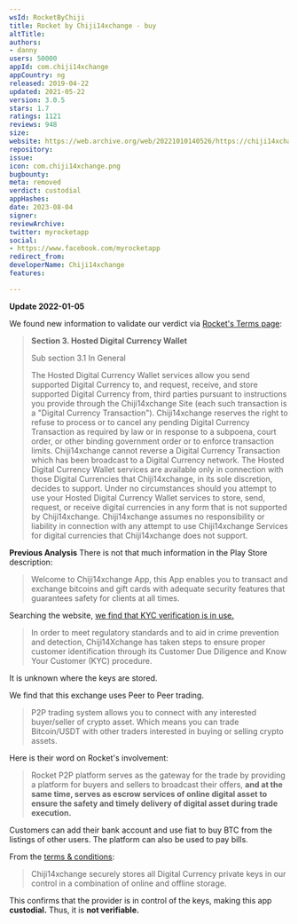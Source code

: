 ```yaml
---
wsId: RocketByChiji
title: Rocket by Chiji14xchange - buy
altTitle: 
authors:
- danny
users: 50000
appId: com.chiji14xchange
appCountry: ng
released: 2019-04-22
updated: 2021-05-22
version: 3.0.5
stars: 1.7
ratings: 1121
reviews: 948
size: 
website: https://web.archive.org/web/20221010140526/https://chiji14xchange.com/
repository: 
issue: 
icon: com.chiji14xchange.png
bugbounty: 
meta: removed
verdict: custodial
appHashes: 
date: 2023-08-04
signer: 
reviewArchive: 
twitter: myrocketapp
social:
- https://www.facebook.com/myrocketapp
redirect_from: 
developerName: Chiji14xchange
features: 

---
```


**Update 2022-01-05**

We found new information to validate our verdict via [Rocket's Terms page](https://test.chiji14xchange.com/terms/):

> **Section 3. Hosted Digital Currency Wallet**
>
> Sub section 3.1 In General
>
> The Hosted Digital Currency Wallet services allow you send supported Digital Currency to, and request, receive, and store supported Digital Currency from, third parties pursuant to instructions you provide through the Chiji14xchange Site (each such transaction is a "Digital Currency Transaction"). Chiji14xchange reserves the right to refuse to process or to cancel any pending Digital Currency Transaction as required by law or in response to a subpoena, court order, or other binding government order or to enforce transaction limits. Chiji14xchange cannot reverse a Digital Currency Transaction which has been broadcast to a Digital Currency network. The Hosted Digital Currency Wallet services are available only in connection with those Digital Currencies that Chiji14xchange, in its sole discretion, decides to support. Under no circumstances should you attempt to use your Hosted Digital Currency Wallet services to store, send, request, or receive digital currencies in any form that is not supported by Chiji14xchange. Chiji14xchange assumes no responsibility or liability in connection with any attempt to use Chiji14xchange Services for digital currencies that Chiji14xchange does not support.

**Previous Analysis**
There is not that much information in the Play Store description:

> Welcome to Chiji14xchange App, this App enables you to transact and exchange bitcoins and gift cards with adequate security features that guarantees safety for clients at all times.

Searching the website, [we find that KYC verification is in use.](https://intercom.help/chiji14xchange/en/articles/4885360-what-is-kyc)

> In order to meet regulatory standards and to aid in crime prevention and detection, Chiji14Xchange has taken steps to ensure proper customer identification through its Customer Due Diligence and Know Your Customer (KYC) procedure.

It is unknown where the keys are stored.

We find that this exchange uses Peer to Peer trading.

> P2P trading system allows you to connect with any interested buyer/seller of crypto asset. Which means you can trade Bitcoin/USDT with other traders interested in buying or selling crypto assets.

Here is their word on Rocket's involvement:

> Rocket P2P platform serves as the gateway for the trade by providing a platform for buyers and sellers to broadcast their offers, **and at the same time, serves as escrow services of online digital asset to ensure the safety and timely delivery of digital asset during trade execution.** 

Customers can add their bank account and use fiat to buy BTC from the listings of other users. The platform can also be used to pay bills.

From the [terms & conditions](https://chiji14xchange.com/terms):

> Chiji14xchange securely stores all Digital Currency private keys in our control in a combination of online and offline storage. 

This confirms that the provider is in control of the keys, making this app **custodial.** Thus, it is **not verifiable.**